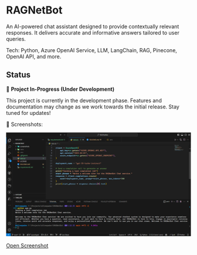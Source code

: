 # RAGNetBot

An AI-powered chat assistant designed to provide contextually relevant responses. It delivers accurate and informative answers tailored to user queries.

Tech: Python, Azure OpenAI Service, LLM, LangChain, RAG, Pinecone, OpenAI API, and more.

## Status

🔴 **Project In-Progress (Under Development)**

This project is currently in the development phase. Features and documentation may change as we work towards the initial release. Stay tuned for updates!

📸 Screenshots:

![init](./screenshots/init.png)

[Open Screenshot](./screenshots/init.png)
